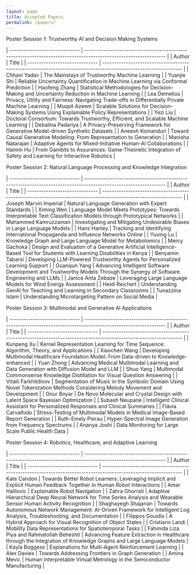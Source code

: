 ```yaml
---
layout: page
title: Accepted Papers
permalink: /papers/
---
```

	
 
Poster Session 1: Trustworthy AI and Decision Making Systems

| ------------------------------ | ---------------------------------------------------------------------------------------------------------------- |
| Author                         | Title                                                                                                            |
| ------------------------------ | ---------------------------------------------------------------------------------------------------------------- |
|	Chhavi Yadav | The Mainstays of Trustworthy Machine Learning		|
|	Yuanjie Shi | Reliable Uncertainty Quantification in Machine Learning via Conformal Prediction		|
|	Haofeng Zhang | Statistical Methodologies for Decision-Making and Uncertainty Reduction in Machine Learning		|
|	Lea Demelius | Privacy, Utility and Fairness: Navigating Trade-offs in Differentially Private Machine Learning		|
|	Muqsit Azeem | Scalable Solutions for Decision-Making Systems Using Explainable Policy Representations		|
|	Yezi Liu | Doctoral Consortium: Towards Trustworthy, Efficient, and Scalable Machine Learning		|
|	Debalina Padariya | A Privacy-Preserving Framework for Generative Model-driven Synthetic Datasets		|
|	Aneesh Komanduri | Toward Causal Generative Modeling: From Representation to Generation		|
|	Manisha Natarajan | Adaptive Agents for Mixed-Initiative Human-AI Collaborations		|
|	Haimin Hu | From Gambits to Assurances: Game-Theoretic Integration of Safety and Learning for Interactive Robotics		|


 Poster Session 2: Natural Language Processing and Knowledge Integration
 
| ------------------------------ | ---------------------------------------------------------------------------------------------------------------- |
| Author                         | Title                                                                                                            |
| ------------------------------ | ---------------------------------------------------------------------------------------------------------------- |
|	Joseph Marvin Imperial | Natural Language Generation with Expert Standards		|
|	Ximing Wen | Language Model Meets Prototypes: Towards Interpretable Text Classification Models through Prototypical Networks		|
|	Mahammed Kamruzzaman | Investigating and Mitigating Undesirable Biases in Large Language Models		|
|	Hans Hanley | Tracking and Identifying International Propaganda and Influence Networks Online		|
|	Yuxing Lu | Knowledge Graph and Large Language Model for Metabolomics		|
|	Mercy Gachoka | Design and Evaluation of a Generative Artificial Intelligence-Based Tool for Students with Learning Disabilities in Kenya		|
|	Benyamin Tabarsi | Developing LLM-Powered Trustworthy Agents for Personalized Learning Support		|
|	Guanqun Yang | Advancing Intelligent Software Development and Trustworthy Models Through the Synergy of Software Engineering and LLMs		|
|	Janice Anta Zebaze | Leveraging Large Language Models for Wind Energy Assessment		|
|	Heidi Reichert | Understanding GenAI for Teaching and Learning in Secondary Classrooms		|
|	Tunazzina Islam | Understanding Microtargeting Pattern on Social Media		|


 Poster Session 3: Multimodal and Generative AI Applications
 
| ------------------------------ | ---------------------------------------------------------------------------------------------------------------- |
| Author                         | Title                                                                                                            |
| ------------------------------ | ---------------------------------------------------------------------------------------------------------------- |
|	Kunpeng Xu | Kernel Representation Learning for Time Sequence: Algorithm, Theory, and Applications		|
|	Xiaochen Wang | Developing Multimodal Healthcare Foundation Model: From Data-driven to Knowledge-enhanced		|
|	Yuan Zhong | Advancing Medical Multimodal Learning and Data Generation with Diffusion Model and LLM		|
|	Shuo Yang | Multimodal Commonsense Knowledge Distillation for Visual Question Answering		|
|	Vitalii Farkhitdinov | Segmentation of Music in the Symbolic Domain Using Novel Tokenization Methods Considering Melody Movement and Development		|
|	Onur Boyar | De Novo Molecular and Crystal Design with Latent Space Bayesian Optimization		|
|	Subash Neupane | Intelligent Clinical Assistant for Personalized Responses and Clinical Summaries		|
|	Flávia Carvalhido | Stress-Testing of Multimodal Models in Medical Image-Based Report Generation		|
|	Ruth-Emely Pierau | Hyper-Spectral Image Generation from Frequency Spectrums		|
|	Ananya Joshi | Data Monitoring for Large Scale Public Health Data		|


Poster Session 4: Robotics, Healthcare, and Adaptive Learning

| ------------------------------ | ---------------------------------------------------------------------------------------------------------------- |
| Author                         | Title                                                                                                            |
| ------------------------------ | ---------------------------------------------------------------------------------------------------------------- |
|	Kate Candon | Towards Better Robot Learners: Leveraging Implicit and Explicit Human Feedback Together in Human Robot Interactions		|
|	Amar Halilovic | Explainable Robot Navigation		|
|	Zahra Ghorrati | Adaptive Hierarchical Deep Neural Network for Time Series Analysis and Wearable Sensor Human Activity Recognition		|
|	Shaghayegh Shajarian | Towards Autonomous Network Management: AI-Driven Framework for Intelligent Log Analysis, Troubleshooting, and Documentation		|
|	Filippos Gouidis | A Hybrid Approach for Visual Recognition of Object States		|
|	Cristiano Landi | Mobility Data Representations for Spatiotemporal Tasks		|
|	Fahmida Liza Piya and Rahmatollah Beheshti | Advancing Feature Extraction in Healthcare through the Integration of Knowledge Graphs and Large Language Models		|
|	Kayla Boggess | Explanations for Multi-Agent Reinforcement Learning		|
|	Alex Davies | Towards Addressing Frontiers in Graph Generation		|
|	Amina Mevic | Human Interpretable Virtual Metrology in the Semiconductor Manufacturing		|
